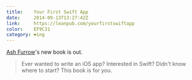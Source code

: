 ```yaml
---
title:    Your First Swift App
date:     2014-09-13T13:27:42Z
link:     https://leanpub.com/yourfirstswiftapp
color:    EF9C31
category: ❤ing
---
```


[Ash Furrow](https://twitter.com/ashfurrow)'s new book is out.

> Ever wanted to write an iOS app? Interested in Swift? Didn't know where to
> start? This book is for you.
